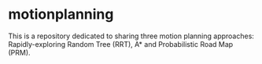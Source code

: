 # motionplanning
This is a repository dedicated to sharing three motion planning approaches: Rapidly-exploring Random Tree (RRT), A* and Probabilistic Road Map (PRM).
